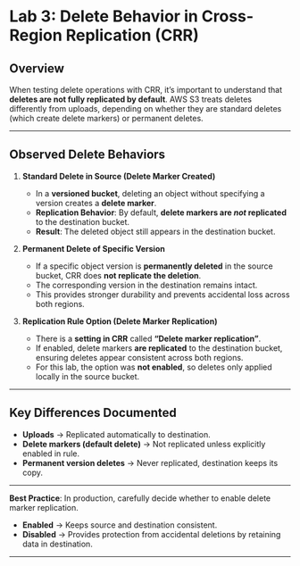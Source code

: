 # Lab 3: Delete Behavior in Cross-Region Replication (CRR)

## Overview

When testing delete operations with CRR, it’s important to understand that **deletes are not fully replicated by default**. AWS S3 treats deletes differently from uploads, depending on whether they are standard deletes (which create delete markers) or permanent deletes.

---

## Observed Delete Behaviors

1. **Standard Delete in Source (Delete Marker Created)**

   * In a **versioned bucket**, deleting an object without specifying a version creates a **delete marker**.
   * **Replication Behavior**: By default, **delete markers are *not* replicated** to the destination bucket.
   * **Result**: The deleted object still appears in the destination bucket.

2. **Permanent Delete of Specific Version**

   * If a specific object version is **permanently deleted** in the source bucket, CRR does **not replicate the deletion**.
   * The corresponding version in the destination remains intact.
   * This provides stronger durability and prevents accidental loss across both regions.

3. **Replication Rule Option (Delete Marker Replication)**

   * There is a **setting in CRR** called **“Delete marker replication”**.
   * If enabled, delete markers **are replicated** to the destination bucket, ensuring deletes appear consistent across both regions.
   * For this lab, the option was **not enabled**, so deletes only applied locally in the source bucket.

---

## Key Differences Documented

* **Uploads** → Replicated automatically to destination.
* **Delete markers (default delete)** → Not replicated unless explicitly enabled in rule.
* **Permanent version deletes** → Never replicated, destination keeps its copy.

---

**Best Practice**: In production, carefully decide whether to enable delete marker replication.

* **Enabled** → Keeps source and destination consistent.
* **Disabled** → Provides protection from accidental deletions by retaining data in destination.

---

